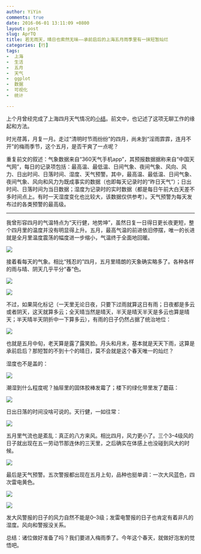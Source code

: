 ```yaml
---
author: YiYin
comments: true
date: 2016-06-01 13:11:09 +0800
layout: post
slug: AprTQ
title: 若无雨天，晴日也索然无味——承前启后的上海五月雨季里有一抹短暂灿烂
categories: [行]
tags:
-  上海
-  生活
-  五月
-  天气
-  ggplot
-  数据
-  可视化
-  统计

---
```


上个月曾经完成了上海四月天气情况的<a href="http://whyhow.github.io/2016/05/01/aprtq.html">小结</a>。前文中，也记述了这项无聊工作的缘起和方法。

时光荏苒，月复一月。走过“清明时节雨纷纷”的四月，尚未到“淫雨霏霏，连月不开”的梅雨季节，这个五月，是否干爽了一点呢？

重复前文的叙述：气象数据来自“360天气手机app”，其预报数据据称来自“中国天气网”，每日的记录项包括：最高温、最低温、日间气象、夜间气象、风向、风力、日出时间、日落时间、湿度、天气预警。其中，最高温、最低温、日间气象、夜间气象、风向和风力为既成事实的数据（也即每天记录时的“昨日天气”）；日出时间、日落时间为当日数据；湿度为记录时的实时数据（都是每日午前大白天差不多时间点上。有时一天湿度变化也比较大，该数据仅供参考）。天气预警为每天发布过的各类预警的最高级。

<hr/>

我曾形容四月的气温特点为“天行健，地势坤”，虽然日复一日得日更长夜更短，整个四月里的温度并没有明显得上升。五月，最高气温的前进依旧停摆，唯一的长进就是全月里温度震荡的幅度进一步缩小，气温终于全面地回暖。

![](/public/images/May/ondo.png)

接着看每天的气象。相比“残忍的”四月，五月里晴朗的天象确实略多了。各种各样的雨与晴、阴天几乎平分“春”色。

![](/public/images/May/tenkou.png)

![](/public/images/May/tenkou2.png)

不过，如果简化标记（一天里无论日夜，只要下过雨就算这日有雨；日夜都是多云或者阴天，这天就算多云；全天晴当然是晴天，半天是晴天半天是多云也算是晴天；半天晴半天阴折中一下算多云），有雨的日子仍然占据了统治地位：

![](/public/images/May/tenkouall.png)

也就是五月中旬，老天算是露了露笑脸。月头和月末，基本就是天天下雨，这算是承前启后？那短暂的不到十个的晴日，莫不会就是这个春天唯一的灿烂？

湿度也不是盖的：

![](/public/images/May/humi.png)

潮湿到什么程度呢？抽屉里的固体胶棒发霉了；楼下的绿化带里发了蘑菇：

![](/public/images/May/kabi.jpg)

日出日落的时间没啥可说的。天行健，一如往常：

![](/public/images/May/taiyo.png)

五月里气流也是紊乱：真正的八方来风。相比四月，风力更小了。三个3&#8211;4级风的日子就出现在五一劳动节那连休的三天里，之后确实在体感上也没碰到风大的时候。

![](/public/images/May/wind.png)

最后是天气预警。五次警报都出现在五月上旬，品种也挺单调：一次大风蓝色，四次雷电黄色。

![](/public/images/Apr/alert.png)

![](/public/images/Apr/alert1.png)

发大风警报的日子的风力自然不能是0&#8211;3级；发雷电警报的日子也肯定有着非凡的湿度。风向和警报没关系。

总结：诸位做好准备了吗？我们要进入梅雨季了。今年这个春天，就做好泡发的觉悟吧。
